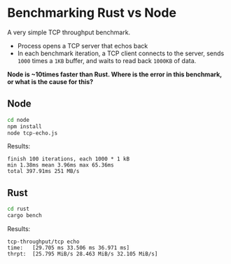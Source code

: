 # Benchmarking Rust vs Node

A very simple TCP throughput benchmark.
* Process opens a TCP server that echos back
* In each benchmark iteration, a TCP client connects to the server, sends `1000` times a `1KB` buffer, and waits to read back `1000KB` of data.

**Node is ~10times faster than Rust. Where is the error in this benchmark, or what is the cause for this?**

## Node

```bash
cd node
npm install
node tcp-echo.js
```

Results:
```
finish 100 iterations, each 1000 * 1 kB
min 1.38ms mean 3.96ms max 65.36ms
total 397.91ms 251 MB/s
```

## Rust

```bash
cd rust
cargo bench
```

Results:
```
tcp-throughput/tcp echo 
time:   [29.705 ms 33.506 ms 36.971 ms]
thrpt:  [25.795 MiB/s 28.463 MiB/s 32.105 MiB/s]

```

